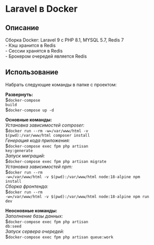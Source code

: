 <h1>Laravel в Docker</h1>
<h2>Описание</h2>
Сборка Docker: Laravel 9 с PHP 8.1, MYSQL 5.7, Redis 7<br>
- Кэш хранится в Redis<br>
- Сессии хранятся в Redis<br>
- Брокером очередей является Redis<br>

<h2>Использование</h2>
Набрать следующие команды в папке с проектом:<br>

**Развернуть:<br>**
$<code>docker-compose build</code><br>
$<code>docker-compose up -d</code><br>

**Основные команды:<br>**
_Установка зависимостей composer:<br>_
$<code>docker run --rm -w=/var/www/html -v $(pwd):/var/www/html composer install</code><br>
_Генерация кода приложения:<br>_
$<code>docker-compose exec fpm php artisan key:generate</code><br>
_Запуск миграций:<br>_
$<code>docker-compose exec fpm php artisan migrate</code><br>
_Установка зависимостей npm:<br>_
$<code>docker run --rm -w=/var/www/html -v $(pwd):/var/www/html node:18-alpine npm install</code><br>
_Сборка фронтенда:<br>_
$<code>docker run --rm -w=/var/www/html -v $(pwd):/var/www/html node:18-alpine npm run dev</code><br>

**Неосновные команды:<br>**
_Заполнение базы данных:<br>_
$<code>docker-compose exec fpm php artisan db:seed</code><br>
_Запуск сервера очередей:<br>_
$<code>docker-compose exec fpm php artisan queue:work</code><br>
